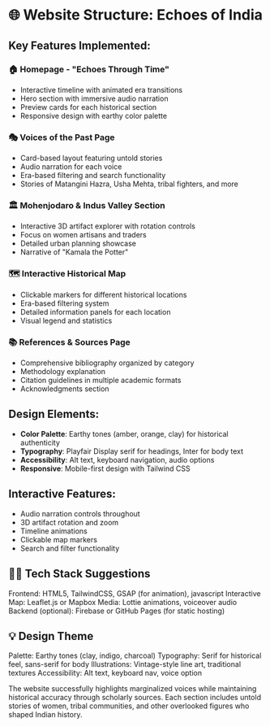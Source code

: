 # 🌐 Website Structure: Echoes of India

## Key Features Implemented:

### 🏠 **Homepage - "Echoes Through Time"**

- Interactive timeline with animated era transitions
- Hero section with immersive audio narration
- Preview cards for each historical section
- Responsive design with earthy color palette

### 🎭 **Voices of the Past Page**

- Card-based layout featuring untold stories
- Audio narration for each voice
- Era-based filtering and search functionality
- Stories of Matangini Hazra, Usha Mehta, tribal fighters, and more

### 🏛️ **Mohenjodaro & Indus Valley Section**

- Interactive 3D artifact explorer with rotation controls
- Focus on women artisans and traders
- Detailed urban planning showcase
- Narrative of "Kamala the Potter"

### 🗺️ **Interactive Historical Map**

- Clickable markers for different historical locations
- Era-based filtering system
- Detailed information panels for each location
- Visual legend and statistics

### 📚 **References & Sources Page**

- Comprehensive bibliography organized by category
- Methodology explanation
- Citation guidelines in multiple academic formats
- Acknowledgments section


## Design Elements:

- **Color Palette**: Earthy tones (amber, orange, clay) for historical authenticity
- **Typography**: Playfair Display serif for headings, Inter for body text
- **Accessibility**: Alt text, keyboard navigation, audio options
- **Responsive**: Mobile-first design with Tailwind CSS

## Interactive Features:

- Audio narration controls throughout
- 3D artifact rotation and zoom
- Timeline animations
- Clickable map markers
- Search and filter functionality

## 🧑‍💻 Tech Stack Suggestions
Frontend: HTML5, TailwindCSS, GSAP (for animation), javascript
Interactive Map: Leaflet.js or Mapbox
Media: Lottie animations, voiceover audio
Backend (optional): Firebase or GitHub Pages (for static hosting)

## 💡 Design Theme
Palette: Earthy tones (clay, indigo, charcoal)
Typography: Serif for historical feel, sans-serif for body
Illustrations: Vintage-style line art, traditional textures
Accessibility: Alt text, keyboard nav, voice option

The website successfully highlights marginalized voices while maintaining historical accuracy through scholarly sources. Each section includes untold stories of women, tribal communities, and other overlooked figures who shaped Indian history.
